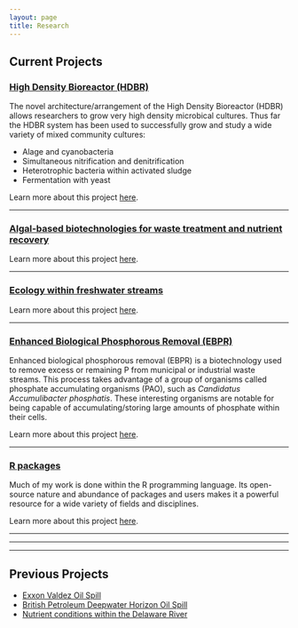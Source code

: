 ```yaml
---
layout: page
title: Research
---
```


## Current Projects  
### [High Density Bioreactor (HDBR)](/pages/HDBR.md)  

The novel architecture/arrangement of the High Density Bioreactor (HDBR) allows researchers to grow very high density microbical cultures. Thus far the HDBR system has been used to successfully grow and study a wide variety of mixed community cultures:  
* Alage and cyanobacteria  
* Simultaneous nitrification and denitrification  
* Heterotrophic bacteria within activated sludge  
* Fermentation with yeast  

Learn more about this project [here](/pages/HDBR.md).  

___

### [Algal-based biotechnologies for waste treatment and nutrient recovery](/pages/Algae.md)   


Learn more about this project [here](/pages/Algae.md).   

___

### [Ecology within freshwater streams](/pages/StreamEcology.md)  

Learn more about this project [here](/pages/StreamEcology.md).  

___

### [Enhanced Biological Phosphorous Removal (EBPR)](/pages/EBPR.md)  

Enhanced biological phosphorous removal (EBPR) is a biotechnology used to remove excess or remaining P from municipal or industrial waste streams. This process takes advantage of a group of organisms called phosphate accumulating organisms (PAO), such as *Candidatus Accumulibacter phosphatis*. These interesting organisms are notable for being capable of accumulating/storing large amounts of phosphate within their cells.   

Learn more about this project [here](/pages/EBPR.md).  

___

### [R packages](/4-R.md)   

Much of my work is done within the R programming language. Its open-source nature and abundance of packages and users makes it a powerful resource for a wide variety of fields and disciplines.  


Learn more about this project [here](/4-R.md).  

___
___
___
## Previous Projects  
* [Exxon Valdez Oil Spill](/pages/ExxonValdezOilSpill.md)  
* [British Petroleum Deepwater Horizon Oil Spill](/pages/BPDeepwaterHorizonOilSpill.md)   
* [Nutrient conditions within the Delaware River](/pages/DelawareRiver.md)  

